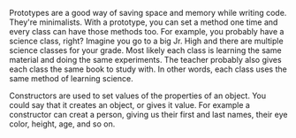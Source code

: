 Prototypes
	are a good way of saving space and memory while writing code. They're minimalists. With a prototype, you can set a method one time and every class can have those methods too. For example, you probably have a science class, right? Imagine you go to a big Jr. High and there are multiple science classes for your grade. Most likely each class is learning the same material and doing the same experiments. The teacher probably also gives each class the same book to study with. In other words, each class uses the same method of learning science. 
	
Constructors
	are used to set values of the properties of an object. You could say that it creates an object, or gives it value. For example a constructor can creat a person, giving us their first and last names, their eye color, height, age, and so on.